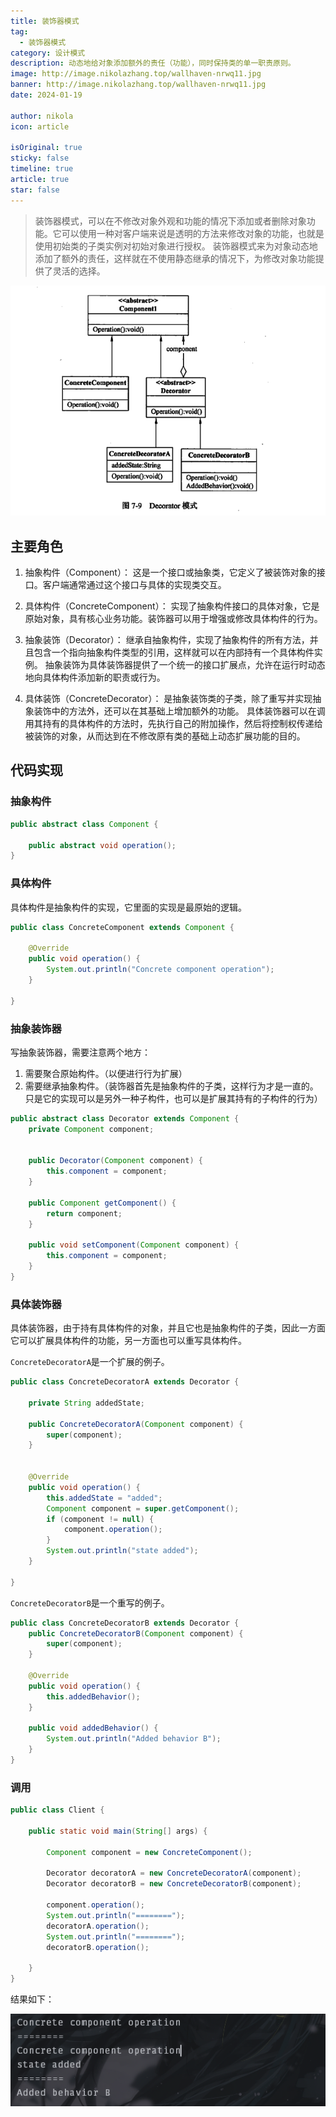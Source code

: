 ```yaml
---
title: 装饰器模式
tag:
  - 装饰器模式
category: 设计模式
description: 动态地给对象添加额外的责任（功能），同时保持类的单一职责原则。
image: http://image.nikolazhang.top/wallhaven-nrwq11.jpg
banner: http://image.nikolazhang.top/wallhaven-nrwq11.jpg
date: 2024-01-19

author: nikola
icon: article

isOriginal: true
sticky: false
timeline: true
article: true
star: false
---
```


> 装饰器模式，可以在不修改对象外观和功能的情况下添加或者删除对象功能。它可以使用一种对客户端来说是透明的方法来修改对象的功能，也就是使用初始类的子类实例对初始对象进行授权。
> 装饰器模式来为对象动态地添加了额外的责任，这样就在不使用静态继承的情况下，为修改对象功能提供了灵活的选择。

![20240119150457](https://raw.githubusercontent.com/NikolaZhang/image-blog/main/10-decorator/20240119150457.png)

## 主要角色

1. 抽象构件（Component）：
这是一个接口或抽象类，它定义了被装饰对象的接口。客户端通常通过这个接口与具体的实现类交互。

2. 具体构件（ConcreteComponent）：
实现了抽象构件接口的具体对象，它是原始对象，具有核心业务功能。装饰器可以用于增强或修改具体构件的行为。

3. 抽象装饰（Decorator）：
继承自抽象构件，实现了抽象构件的所有方法，并且包含一个指向抽象构件类型的引用，这样就可以在内部持有一个具体构件实例。
抽象装饰为具体装饰器提供了一个统一的接口扩展点，允许在运行时动态地向具体构件添加新的职责或行为。

4. 具体装饰（ConcreteDecorator）：
是抽象装饰类的子类，除了重写并实现抽象装饰中的方法外，还可以在其基础上增加额外的功能。
具体装饰器可以在调用其持有的具体构件的方法时，先执行自己的附加操作，然后将控制权传递给被装饰的对象，从而达到在不修改原有类的基础上动态扩展功能的目的。

## 代码实现

### 抽象构件

```java
public abstract class Component {
    
    public abstract void operation();
}


```

### 具体构件

具体构件是抽象构件的实现，它里面的实现是最原始的逻辑。

```java
public class ConcreteComponent extends Component {

    @Override
    public void operation() {
        System.out.println("Concrete component operation");
    }
    
}


```

### 抽象装饰器

写抽象装饰器，需要注意两个地方：

1. 需要聚合原始构件。（以便进行行为扩展）
2. 需要继承抽象构件。（装饰器首先是抽象构件的子类，这样行为才是一直的。只是它的实现可以是另外一种子构件，也可以是扩展其持有的子构件的行为）

```java
public abstract class Decorator extends Component {
    private Component component;


    public Decorator(Component component) {
        this.component = component;
    }

    public Component getComponent() {
        return component;
    }

    public void setComponent(Component component) {
        this.component = component;
    }
}


```

### 具体装饰器

具体装饰器，由于持有具体构件的对象，并且它也是抽象构件的子类，因此一方面它可以扩展具体构件的功能，另一方面也可以重写具体构件。

`ConcreteDecoratorA`是一个扩展的例子。

```java
public class ConcreteDecoratorA extends Decorator {

    private String addedState;

    public ConcreteDecoratorA(Component component) {
        super(component);
    }


    @Override
    public void operation() {
        this.addedState = "added";
        Component component = super.getComponent();
        if (component != null) {
            component.operation();
        }
        System.out.println("state added");
    }

}
```

`ConcreteDecoratorB`是一个重写的例子。

```java
public class ConcreteDecoratorB extends Decorator {
    public ConcreteDecoratorB(Component component) {
        super(component);
    }

    @Override
    public void operation() {
        this.addedBehavior();
    }

    public void addedBehavior() {
        System.out.println("Added behavior B");
    }
}
```

### 调用

```java
public class Client {

    public static void main(String[] args) {

        Component component = new ConcreteComponent();

        Decorator decoratorA = new ConcreteDecoratorA(component);
        Decorator decoratorB = new ConcreteDecoratorB(component);

        component.operation();
        System.out.println("========");
        decoratorA.operation();
        System.out.println("========");
        decoratorB.operation();

    }
}
```

结果如下：

![20240120030346](https://raw.githubusercontent.com/NikolaZhang/image-blog/main/10-decorator/20240120030346.png)
